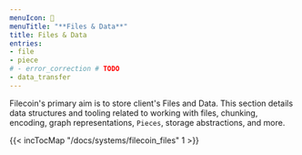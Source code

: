 ```yaml
---
menuIcon: 📑
menuTitle: "**Files & Data**"
title: Files & Data
entries:
- file
- piece
# - error_correction # TODO
- data_transfer
---
```


Filecoin's primary aim is to store client's Files and Data.
This section details data structures and tooling related to working with files,
chunking, encoding, graph representations, `Pieces`, storage abstractions, and more.

{{< incTocMap "/docs/systems/filecoin_files" 1 >}}
